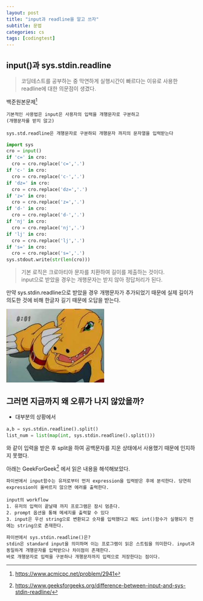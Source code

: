 ```yaml
---
layout: post
title: "input과 readline을 알고 쓰자"
subtitle: 문법
categories: cs
tags: [codingtest]
---
```


## input()과 sys.stdin.readline
> 코딩테스트를 공부하는 중 막연하게 실행시간이 빠르다는 이유로 사용한 readline에 대한 의문점이 생겼다.

백준원본문제[^boj] 
```
기본적인 사용법은 input은 사용자의 입력을 개행문자로 구분하고 
(개행문자를 받지 않고)

sys.std.readline은 개행문자로 구분하되 개행문자 까지의 문자열을 입력받는다
```

```python
import sys
cro = input()
if 'c=' in cro:
  cro = cro.replace('c=','.')
if 'c-' in cro:
  cro = cro.replace('c-','.')
if 'dz=' in cro:
  cro = cro.replace('dz=','.')
if 'z=' in cro:
  cro = cro.replace('z=','.')
if 'd-' in cro:
  cro = cro.replace('d-','.')
if 'nj' in cro:
  cro = cro.replace('nj','.')
if 'lj' in cro:
  cro = cro.replace('lj','.')
if 's=' in cro:
  cro = cro.replace('s=','.')
sys.stdout.write(str(len(cro)))
```
> 기본 로직은 크로아티아 문자를 치환하여 길이를 제출하는 것이다.  
input으로 받았을 경우는 개행문자는 받지 않아 정답처리가 된다.

만약 sys.stdin.readline으로 받았을 경우 개행문자가 추가되었기 때문에 실제 길이가 의도한 것에 비해 한글자 길기 때문에 오답을 받는다.

![agmon](/assets/img/0830/agmon.jpg)

## 그러면 지금까지 왜 오류가 나지 않았을까?

- 대부분의 상황에서 
```python
a,b = sys.stdin.readline().split()
list_num = list(map(int, sys.stdin.readline().split()))
```
와 같이 입력을 받은 후 split을 하여 공백문자를 지운 상태에서 사용했기 때문에 인지하지 못했다.

아래는 GeekForGeek[^geeks] 에서 읽은 내용을 해석해보았다.

```
파이썬에서 input함수는 유저로부터 먼저 expression을 입력받은 후에 분석한다. 당연히 expression이 올바르지 않으면 에러를 출력한다.

input의 workflow
1. 유저의 입력이 끝날때 까지 프로그램은 잠시 멈춘다.
2. prompt 옵션을 통해 메세지를 출력할 수 있다
3. input은 우선 string으로 변환되고 숫자를 입력했다고 해도 int()함수가 실행되기 전에는 string으로 존재한다.
```
```
파이썬에서 sys.stdin.readline()은?
stdin은 standard input을 의미하며 이는 프로그램이 읽은 스트림을 의미한다. input과 동일하게 개행문자를 입력받으나 차이점이 존재한다.
바로 개행문자로 입력을 구분하나 개행문자까지 입력으로 저장한다는 점이다.
```
[^boj]: https://www.acmicpc.net/problem/2941
[^geeks]: https://www.geeksforgeeks.org/difference-between-input-and-sys-stdin-readline/